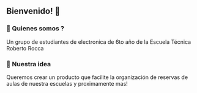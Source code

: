 ## Bienvenido! 👋

### 🙋‍ Quienes somos ?
Un grupo de estudiantes de electronica de 6to año de la Escuela Técnica Roberto Rocca

### 🌈 Nuestra idea
Queremos crear un producto que facilite la organización de reservas de aulas de nuestra escuelas y proximamente mas!

<!--
**Here are some ideas to get you started:**

🙋‍♀️ A short introduction - what is your organization all about?
🌈 Contribution guidelines - how can the community get involved?
👩‍💻 Useful resources - where can the community find your docs? Is there anything else the community should know?
🍿 Fun facts - what does your team eat for breakfast?
🧙 Remember, you can do mighty things with the power of [Markdown](https://docs.github.com/github/writing-on-github/getting-started-with-writing-and-formatting-on-github/basic-writing-and-formatting-syntax)
-->
